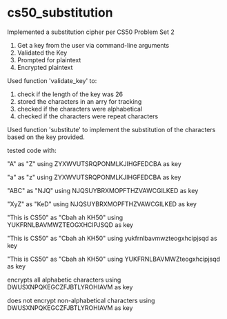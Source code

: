 # cs50_substitution
Implemented a substitution cipher per CS50 Problem Set 2

1. Get a key from the user via command-line arguments
2. Validated the Key
3. Prompted for plaintext
4. Encrypted plaintext

Used function 'validate_key' to:
1. check if the length of the key was 26
2. stored the characters in an arry for tracking
3. checked if the characters were alphabetical
4. checked if the characters were repeat characters

Used function 'substitute' to implement the substitution of the characters based on the key provided. 

tested code with:

"A" as "Z" using ZYXWVUTSRQPONMLKJIHGFEDCBA as key

"a" as "z" using ZYXWVUTSRQPONMLKJIHGFEDCBA as key

"ABC" as "NJQ" using NJQSUYBRXMOPFTHZVAWCGILKED as key

"XyZ" as "KeD" using NJQSUYBRXMOPFTHZVAWCGILKED as key

"This is CS50" as "Cbah ah KH50" using YUKFRNLBAVMWZTEOGXHCIPJSQD as key

"This is CS50" as "Cbah ah KH50" using yukfrnlbavmwzteogxhcipjsqd as key

"This is CS50" as "Cbah ah KH50" using YUKFRNLBAVMWZteogxhcipjsqd as key

encrypts all alphabetic characters using DWUSXNPQKEGCZFJBTLYROHIAVM as key

does not encrypt non-alphabetical characters using DWUSXNPQKEGCZFJBTLYROHIAVM as key

